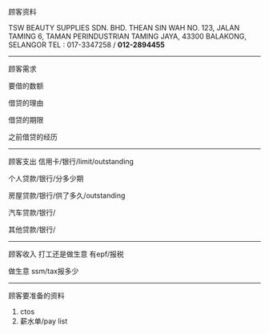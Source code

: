顾客资料

TSW BEAUTY SUPPLIES SDN. BHD. 
THEAN SIN WAH NO. 123, JALAN TAMING 6, TAMAN PERINDUSTRIAN TAMING JAYA, 43300 BALAKONG, SELANGOR TEL : 017-3347258 / **012-2894455**


-----------------
顾客需求


要借的数额

借贷的理由

借贷的期限

之前借贷的经历


--------------
顾客支出
信用卡/银行/limit/outstanding


个人贷款/银行/分多少期

房屋贷款/银行/供了多久/outstanding

汽车贷款/银行/


其他贷款/银行/

-----------
顾客收入
打工还是做生意
有epf/报税

做生意 ssm/tax报多少

-------
顾客要准备的资料
1. ctos
2. 薪水单/pay list




